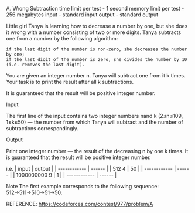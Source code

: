 A. Wrong Subtraction
time limit per test - 1 second
memory limit per test - 256 megabytes
input - standard input
output - standard output

Little girl Tanya is learning how to decrease a number by one, but she does it wrong with a 
number consisting of two or more digits. Tanya subtracts one from a number by the following algorithm:

    if the last digit of the number is non-zero, she decreases the number by one;
    if the last digit of the number is zero, she divides the number by 10 (i.e. removes the last digit). 

You are given an integer number n. Tanya will subtract one from it k times. Your task is to print the 
result after all k subtractions.

It is guaranteed that the result will be positive integer number.

Input

The first line of the input contains two integer numbers nand k (2≤n≤109, 1≤k≤50) — the number from 
which Tanya will subtract and the number of subtractions correspondingly.

Output

Print one integer number — the result of the decreasing n by one k times.
It is guaranteed that the result will be positive integer number. 

i.e.
| input        | output |
| ------------ | ------ |
| 512 4        | 50     |
| ------------ | ------ |
| 1000000000 9 | 1      |
| ------------ | ------ |

Note
The first example corresponds to the following sequence: 512→511→510→51→50.

REFERENCE:
https://codeforces.com/contest/977/problem/A